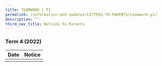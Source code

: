 ```yaml
---
title: TEAMWORK | P1
permalink: /information-and-updates/LETTERS-TO-PARENTS/teamwork-p1/
description: ""
third_nav_title: Notices To Parents
---
```

### Term 4 (2022)



| Date | Notice |
| --- | ----- |
|     |      |